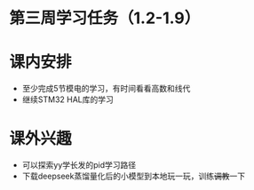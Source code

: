 # 第三周学习任务（1.2-1.9）
# 课内安排

- 至少完成5节模电的学习，有时间看看高数和线代
- 继续STM32 HAL库的学习

# 课外兴趣

- 可以探索yy学长发的pid学习路径
- 下载deepseek蒸馏量化后的小模型到本地玩一玩，训练~~调教~~一下
